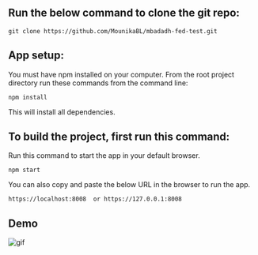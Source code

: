## Run the below command to clone the git repo:
```
git clone https://github.com/MounikaBL/mbadadh-fed-test.git
```

## App setup:
You must have npm installed on your computer. From the root project directory run these commands from the command line:

```
npm install
```
This will install all dependencies.

## To build the project, first run this command:

Run this command to start the app in your default browser.

```
npm start
```
You can also copy and paste the below URL in the browser to run the app.
```
https://localhost:8008  or https://127.0.0.1:8008
```
## Demo

![gif](https://github.com/MounikaBL/mbadadh-fed-test/blob/master/src/components/gif/DisplayUsersAPP.gif)
